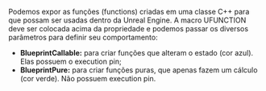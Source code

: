 Podemos expor as funções (functions) criadas em uma classe C++ para que possam ser usadas dentro da Unreal Engine. A macro UFUNCTION deve ser colocada acima da propriedade e podemos passar os diversos parâmetros para definir seu comportamento:

- **BlueprintCallable:** para criar funções que alteram o estado (cor azul). Elas possuem o execution pin;
- **BlueprintPure:** para  criar funções puras, que apenas fazem um cálculo (cor verde). Não possuem execution pin.

